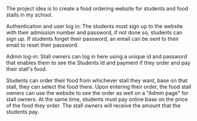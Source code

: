 The project idea is to create a food ordering website for students and food stalls in my school.

Authentication and user log in:
The students must sign up to the website with their admission number and password, if not done so, students can sign up.
If students forget their password, an email can be sent to their email to reset their password.

Admin log-in:
Stall owners can log in here using a unique id and password that enables them to see the Students Id and payment if they order and pay their stall's food.

Students can order their food from whichever stall they want, base on that stall, they can select the food there. Upon entering their order, the food stall owners can use the website to see the order as well on a "Admin page" for stall owners. At the same time, students must pay online base on the price of the food they order. The stall owners will receive the amount that the students pay.
